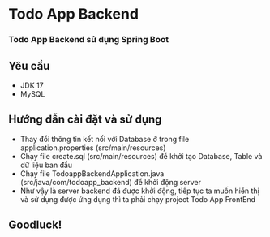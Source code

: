 ﻿# Todo App Backend
### Todo App Backend sử dụng Spring Boot
## Yêu cầu
-   JDK 17
-   MySQL
## Hướng dẫn cài đặt và sử dụng
-   Thay đổi thông tin kết nối với Database ở trong file application.properties (src/main/resources)
-   Chạy file create.sql (src/main/resources) để khởi tạo Database, Table và dữ liệu ban đầu
-   Chạy file TodoappBackendApplication.java (src/java/com/todoapp_backend) để khởi động server
-   Như vậy là server backend đã được khởi động, tiếp tục ta muốn hiển thị và sử dụng được ứng dụng thì ta phải chạy project Todo App FrontEnd
## Goodluck!